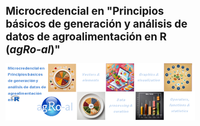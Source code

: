 # Microcredencial en "Principios básicos de generación y análisis de datos de agroalimentación en R (*agRo-al*)"
![](agroal_banner.png "agRoalMC banner")
